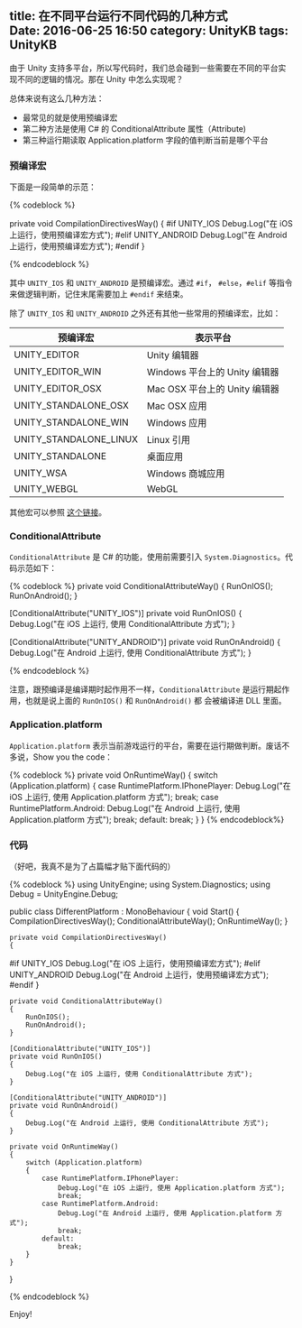 title: 在不同平台运行不同代码的几种方式  
Date: 2016-06-25 16:50
category: UnityKB
tags: UnityKB
---

由于 Unity 支持多平台，所以写代码时，我们总会碰到一些需要在不同的平台实现不同的逻辑的情况。那在 Unity 中怎么实现呢？

总体来说有这么几种方法：

* 最常见的就是使用预编译宏
* 第二种方法是使用 C# 的 ConditionalAttribute 属性（Attribute)
* 第三种运行期读取 Application.platform 字段的值判断当前是哪个平台

### 预编译宏

下面是一段简单的示范：

{% codeblock %}

private void CompilationDirectivesWay()
{
#if UNITY_IOS
    Debug.Log("在 iOS 上运行，使用预编译宏方式");
#elif UNITY_ANDROID
    Debug.Log("在 Android 上运行，使用预编译宏方式");
#endif
}

{% endcodeblock %}

<!-- more -->

其中 `UNITY_IOS` 和 `UNITY_ANDROID` 是预编译宏。通过 `#if`， `#else`，`#elif` 等指令来做逻辑判断，记住末尾需要加上 `#endif` 来结束。

除了 `UNITY_IOS` 和 `UNITY_ANDROID` 之外还有其他一些常用的预编译宏，比如：

预编译宏 | 表示平台
--- | --- 
UNITY_EDITOR |  Unity 编辑器
UNITY_EDITOR_WIN | Windows 平台上的 Unity 编辑器
UNITY_EDITOR_OSX | Mac OSX 平台上的 Unity 编辑器
UNITY_STANDALONE_OSX | Mac OSX 应用
UNITY_STANDALONE_WIN | Windows 应用
UNITY_STANDALONE_LINUX | Linux 引用
UNITY_STANDALONE | 桌面应用
UNITY_WSA | Windows 商城应用
UNITY_WEBGL | WebGL

其他宏可以参照 [这个链接](http://docs.unity3d.com/Manual/PlatformDependentCompilation.html)。

### ConditionalAttribute

`ConditionalAttribute` 是 C# 的功能，使用前需要引入 `System.Diagnostics`。代码示范如下：

{% codeblock %}
private void ConditionalAttributeWay()
{
    RunOnIOS();
    RunOnAndroid();
}

[ConditionalAttribute("UNITY_IOS")]
private void RunOnIOS()
{
    Debug.Log("在 iOS 上运行, 使用 ConditionalAttribute 方式");
}

[ConditionalAttribute("UNITY_ANDROID")]
private void RunOnAndroid()
{
    Debug.Log("在 Android 上运行, 使用 ConditionalAttribute 方式");
}

{% endcodeblock %}

注意，跟预编译是编译期时起作用不一样，`ConditionalAttribute` 是运行期起作用，也就是说上面的 `RunOnIOS()` 和 `RunOnAndroid()` 都
会被编译进 DLL 里面。

### Application.platform

`Application.platform` 表示当前游戏运行的平台，需要在运行期做判断。废话不多说，Show you the code：

{% codeblock %}
private void OnRuntimeWay()
{
    switch (Application.platform)
    {
        case RuntimePlatform.IPhonePlayer:
            Debug.Log("在 iOS 上运行, 使用 Application.platform 方式");
            break;
        case RuntimePlatform.Android:
            Debug.Log("在 Android 上运行, 使用 Application.platform 方式");
            break;
        default:
            break;
    }
}
{% endcodeblock%}


### 代码

（好吧，我真不是为了占篇幅才贴下面代码的）

{% codeblock %}
using UnityEngine;
using System.Diagnostics;
using Debug = UnityEngine.Debug;

public class DifferentPlatform : MonoBehaviour
{
    void Start()
    {
        CompilationDirectivesWay();
        ConditionalAttributeWay();
		OnRuntimeWay();
    }

    private void CompilationDirectivesWay()
    {
#if UNITY_IOS
        Debug.Log("在 iOS 上运行，使用预编译宏方式");
#elif UNITY_ANDROID
		Debug.Log("在 Android 上运行，使用预编译宏方式");
#endif
    }

    private void ConditionalAttributeWay()
    {
        RunOnIOS();
        RunOnAndroid();
    }

    [ConditionalAttribute("UNITY_IOS")]
    private void RunOnIOS()
    {
        Debug.Log("在 iOS 上运行, 使用 ConditionalAttribute 方式");
    }

    [ConditionalAttribute("UNITY_ANDROID")]
    private void RunOnAndroid()
    {
        Debug.Log("在 Android 上运行, 使用 ConditionalAttribute 方式");
    }

    private void OnRuntimeWay()
    {
        switch (Application.platform)
        {
            case RuntimePlatform.IPhonePlayer:
				Debug.Log("在 iOS 上运行, 使用 Application.platform 方式");
                break;
			case RuntimePlatform.Android:
				Debug.Log("在 Android 上运行, 使用 Application.platform 方式");
				break;
            default:
                break;
        }
    }
}

{% endcodeblock %}

Enjoy!